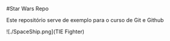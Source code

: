 #Star Wars Repo

Este repositório serve de exemplo para o curso de Git e Github

![./SpaceShip.png](TIE Fighter)